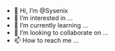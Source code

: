 - 👋 Hi, I’m @Sysenix
- 👀 I’m interested in ...
- 🌱 I’m currently learning ...
- 💞️ I’m looking to collaborate on ...
- 📫 How to reach me ...

<!---
Sysenix/Sysenix is a ✨ special ✨ repository because its `README.md` (this file) appears on your GitHub profile.
You can click the Preview link to take a look at your changes.
--->
